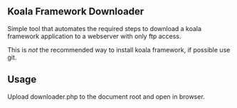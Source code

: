 
## Koala Framework Downloader

Simple tool that automates the required steps to download a koala framework application to
a webserver with only ftp access.

This is *not* the recommended way to install koala framework, if possible use git.

## Usage

Upload downloader.php to the document root and open in browser.
